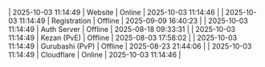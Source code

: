 | 2025-10-03 11:14:49 | Website | Online | 2025-10-03 11:14:46 |
| 2025-10-03 11:14:49 | Registration | Offline | 2025-09-09 16:40:23 |
| 2025-10-03 11:14:49 | Auth Server | Offline | 2025-08-18 09:33:31 |
| 2025-10-03 11:14:49 | Kezan (PvE) | Offline | 2025-08-03 17:58:02 |
| 2025-10-03 11:14:49 | Gurubashi (PvP) | Offline | 2025-08-23 21:44:06 |
| 2025-10-03 11:14:49 | Cloudflare | Online | 2025-10-03 11:14:46 |
